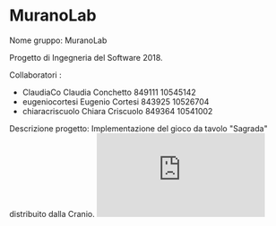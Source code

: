 # MuranoLab
Nome gruppo: MuranoLab

Progetto di Ingegneria del Software 2018. 

Collaboratori : 
- ClaudiaCo
  Claudia Conchetto 849111
  10545142
- eugeniocortesi
  Eugenio Cortesi 843925
  10526704
- chiaracriscuolo
  Chiara Criscuolo 849364
  10541002
  
Descrizione progetto:
Implementazione del gioco da tavolo "Sagrada" distribuito dalla Cranio.
![alt text](https://github.com/chiaracriscuolo/MuranoLab/blob/master/sagrada_regole_ITA.pdf)

  
